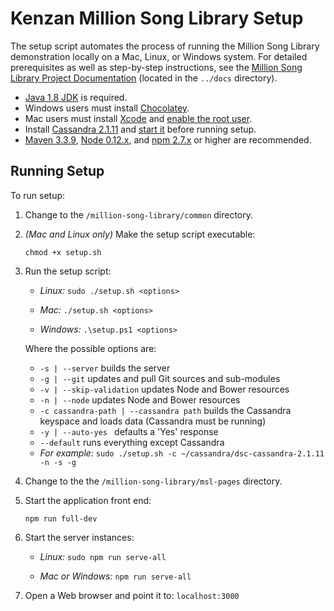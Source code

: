 # Kenzan Million Song Library Setup

The setup script automates the process of running the Million Song Library demonstration locally on a Mac, Linux, or Windows system. For detailed prerequisites as well as step-by-step instructions, see the [Million Song Library Project Documentation](https://github.com/kenzanmedia/million-song-library/tree/develop/docs) (located in the `../docs` directory).

- [Java 1.8 JDK](http://www.oracle.com/technetwork/java/javase/downloads/jdk8-downloads-2133151.html) is required.
- Windows users must install [Chocolatey](https://chocolatey.org/).
- Mac users must install [Xcode](https://developer.apple.com/xcode/download/) and [enable the root user](https://support.apple.com/en-us/HT204012).
- Install [Cassandra 2.1.11](https://downloads.datastax.com/community/) and [start it](https://github.com/kenzanmedia/million-song-library/tree/develop/tools/cassandra) before running setup.
- [Maven 3.3.9](http://www.tutorialspoint.com/maven/maven_environment_setup.htm), [Node 0.12.x](https://nodejs.org/en/download/), and [npm 2.7.x](https://nodejs.org/en/download/) or higher are recommended.

## Running Setup

To run setup:

1. Change to the `/million-song-library/common` directory.
2. *(Mac and Linux only)* Make the setup script executable:
   
   ```
   chmod +x setup.sh
   ```
   
3. Run the setup script:

   - *Linux:* `sudo ./setup.sh <options>`
   
   - *Mac:* `./setup.sh <options>`
   
   - *Windows:* `.\setup.ps1 <options>`
   
   Where the possible options are:

   - `-s | --server` builds the server
   - `-g | --git` updates and pull Git sources and sub-modules
   - `-v | --skip-validation` updates Node and Bower resources
   - `-n | --node` updates Node and Bower resources
   - `-c cassandra-path | --cassandra path` builds the Cassandra keyspace and loads data (Cassandra must be running)
   - `-y | --auto-yes ` defaults a 'Yes' response
   - `--default` runs everything except Cassandra
   - *For example:* `sudo ./setup.sh -c ~/cassandra/dsc-cassandra-2.1.11 -n -s -g`

4. Change to the the `/million-song-library/msl-pages` directory.
5. Start the application front end:
   
   ```
   npm run full-dev
   ```
   
6. Start the server instances:

   - *Linux:* `sudo npm run serve-all`
   
   - *Mac or Windows:* `npm run serve-all`
   
7. Open a Web browser and point it to: `localhost:3000`
